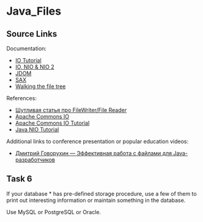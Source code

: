 # Java_Files

## Source Links

Documentation:

* <a href="https://docs.oracle.com/javase/tutorial/essential/io/file.html">IO Tutorial</a>
* <a href="https://docs.oracle.com/javase/8/docs/technotes/guides/io/index.html">IO, NIO & NIO 2</a>
* <a href="http://www.jdom.org/">JDOM</a>
* <a href="">SAX</a>
* <a href="https://docs.oracle.com/javase/tutorial/essential/io/walk.html">Walking the file tree</a>

References:

* <a href="https://vertex-academy.com/tutorials/ru/filewriter-i-filereader/">Шутливая статья про FileWriter/File Reader</a>
* <a href="https://o7planning.org/ru/10141/java-commons-io-tutorial">Apache Commons IO</a>
* <a href="https://www.tutorialspoint.com/commons_io/commons_io_ioutils.htm">Apache Commons IO Tutorial</a>
* <a href="https://javapapers.com/java/java-nio-tutorial/">Java NIO Tutorial</a>

Additional links to conference presentation or popular education videos:

* <a href="https://www.youtube.com/watch?v=7GlMS630dt8">Дмитрий Говорухин — Эффективная работа с файлами для Java-разработчиков</a>

## Task 6

If your database * has pre-defined storage procedure, use a few of them to print out interesting information or maintain something in the database.

Use MySQL or PostgreSQL or Oracle.